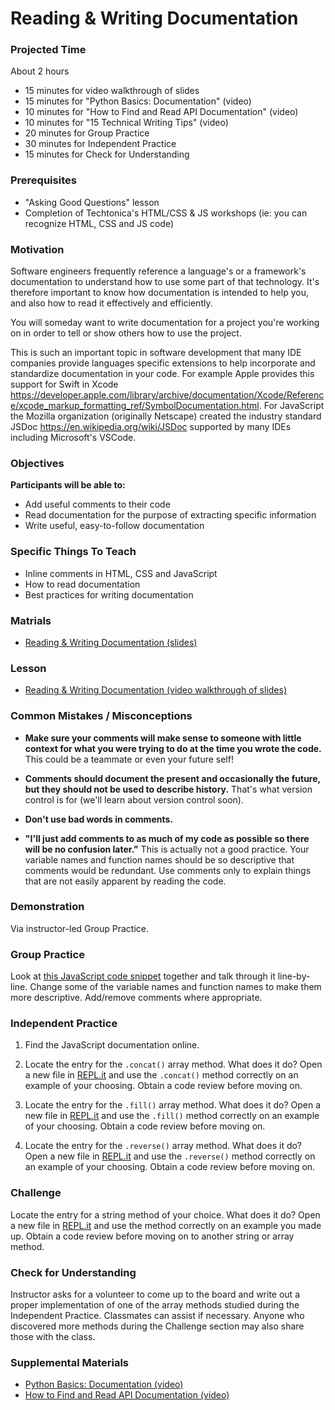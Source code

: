 # Reading & Writing Documentation

### Projected Time
About 2 hours
- 15 minutes for video walkthrough of slides
- 15 minutes for "Python Basics: Documentation" (video)
- 10 minutes for "How to Find and Read API Documentation" (video)
- 10 minutes for "15 Technical Writing Tips" (video)
- 20 minutes for Group Practice
- 30 minutes for Independent Practice
- 15 minutes for Check for Understanding

### Prerequisites
- "Asking Good Questions" lesson
- Completion of Techtonica's HTML/CSS & JS workshops (ie: you can recognize HTML, CSS and JS code)

### Motivation
Software engineers frequently reference a language's or a framework's documentation to understand how to use some part of that technology. It's therefore important to know how documentation is intended to help you, and also how to read it effectively and efficiently.

You will someday want to write documentation for a project you're working on in order to tell or show others how to use the project.

This is such an important topic in software development that many IDE companies provide languages specific extensions to help incorporate and standardize documentation in your code. For example Apple provides this support for Swift in Xcode https://developer.apple.com/library/archive/documentation/Xcode/Reference/xcode_markup_formatting_ref/SymbolDocumentation.html. For JavaScript the Mozilla organization (originally Netscape) created the industry standard JSDoc https://en.wikipedia.org/wiki/JSDoc supported by many IDEs including Microsoft's VSCode.

### Objectives

**Participants will be able to:**
- Add useful comments to their code
- Read documentation for the purpose of extracting specific information
- Write useful, easy-to-follow documentation

### Specific Things To Teach
- Inline comments in HTML, CSS and JavaScript
- How to read documentation
- Best practices for writing documentation

### Matrials
- [Reading & Writing Documentation (slides)](https://docs.google.com/presentation/d/18CJBM1Z6IA4MGGy6phf2bJN5gOrzQ64y1coIMcq8te0/edit?usp=sharing)

### Lesson
- [Reading & Writing Documentation (video walkthrough of slides)](https://drive.google.com/file/d/1D6hUb6Z-EXYjzsrM3C4WOQ31ZWmtbmzh/view?usp=sharing)

### Common Mistakes / Misconceptions
- **Make sure your comments will make sense to someone with little context for what you were trying to do at the time you wrote the code.** This could be a teammate or even your future self!

- **Comments should document the present and occasionally the future, but they should not be used to describe history.** That's what version control is for (we'll learn about version control soon).

- **Don't use bad words in comments.**

- **"I'll just add comments to as much of my code as possible so there will be no confusion later."** This is actually not a good practice. Your variable names and function names should be so descriptive that comments would be redundant. Use comments only to explain things that are not easily apparent by reading the code.

### Demonstration

Via instructor-led Group Practice.

### Group Practice

Look at [this JavaScript code snippet](https://repl.it/repls/MelodicSilkyQueenbee) together and talk through it line-by-line. Change some of the variable names and function names to make them more descriptive. Add/remove comments where appropriate. 

### Independent Practice

1. Find the JavaScript documentation online.

2. Locate the entry for the `.concat()` array method. What does it do? Open a new file in [REPL.it](http://www.repl.it) and use the `.concat()` method correctly on an example of your choosing. Obtain a code review before moving on.

3. Locate the entry for the `.fill()` array method. What does it do? Open a new file in [REPL.it](http://www.repl.it) and use the `.fill()` method correctly on an example of your choosing. Obtain a code review before moving on.

4. Locate the entry for the `.reverse()` array method. What does it do? Open a new file in [REPL.it](http://www.repl.it) and use the `.reverse()` method correctly on an example of your choosing. Obtain a code review before moving on.

### Challenge

Locate the entry for a string method of your choice. What does it do? Open a new file in [REPL.it](http://www.repl.it) and use the method correctly on an example you made up. Obtain a code review before moving on to another string or array method.

### Check for Understanding
Instructor asks for a volunteer to come up to the board and write out a proper implementation of one of the array methods studied during the Independent Practice. Classmates can assist if necessary. Anyone who discovered more methods during the Challenge section may also share those with the class.

### Supplemental Materials
- [Python Basics: Documentation (video)](https://www.youtube.com/watch?v=E7fDz2Gm0mI)
- [How to Find and Read API Documentation (video)](https://www.youtube.com/watch?v=xjU8LBQu53U)
